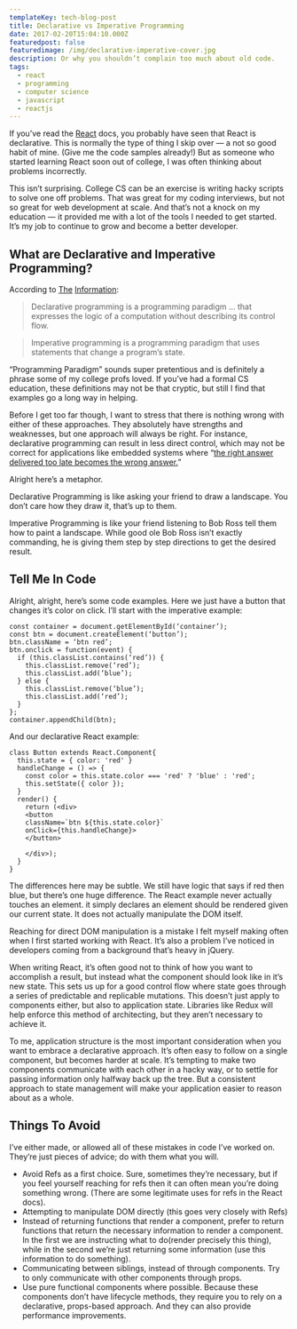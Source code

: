 ```yaml
---
templateKey: tech-blog-post
title: Declarative vs Imperative Programming
date: 2017-02-20T15:04:10.000Z
featuredpost: false
featuredimage: /img/declarative-imperative-cover.jpg
description: Or why you shouldn’t complain too much about old code.
tags:
  - react
  - programming
  - computer science
  - javascript
  - reactjs
---
```


If you’ve read the [React](https://facebook.github.io/react/) docs, you probably have seen that React is declarative. This is normally the type of thing I skip over — a not so good habit of mine. (Give me the code samples already!) But as someone who started learning React soon out of college, I was often thinking about problems incorrectly.

This isn’t surprising. College CS can be an exercise is writing hacky scripts to solve one off problems. That was great for my coding interviews, but not so great for web development at scale. And that’s not a knock on my education — it provided me with a lot of the tools I needed to get started. It’s my job to continue to grow and become a better developer.

## What are Declarative and Imperative Programming?

According to [The](https://en.wikipedia.org/wiki/Declarative_programming) [Information](https://en.wikipedia.org/wiki/Imperative_programming):

> Declarative programming is a programming paradigm … that expresses the logic of a computation without describing its control flow.

> Imperative programming is a programming paradigm that uses statements that change a program’s state.

“Programming Paradigm” sounds super pretentious and is definitely a phrase some of my college profs loved. If you’ve had a formal CS education, these definitions may not be that cryptic, but still I find that examples go a long way in helping.

Before I get too far though, I want to stress that there is nothing wrong with either of these approaches. They absolutely have strengths and weaknesses, but one approach will always be right. For instance, declarative programming can result in less direct control, which may not be correct for applications like embedded systems where “[the right answer delivered too late becomes the wrong answer.](https://www.google.com/url?sa=t&rct=j&q=&esrc=s&source=web&cd=2&cad=rja&uact=8&ved=0ahUKEwjGvp7d-Z3SAhVJ_WMKHftKBgQQFggjMAE&url=http%3A%2F%2Fcacm.acm.org%2Fmagazines%2F2002%2F6%2F7037-middleware-for-real-time-and-embedded-systems%2Ffulltext&usg=AFQjCNEtH_D9tnPbEvM3MB9oetQb7nm-3Q)”

Alright here’s a metaphor.

Declarative Programming is like asking your friend to draw a landscape. You don’t care how they draw it, that’s up to them.

Imperative Programming is like your friend listening to Bob Ross tell them how to paint a landscape. While good ole Bob Ross isn’t exactly commanding, he is giving them step by step directions to get the desired result.

## Tell Me In Code

Alright, alright, here’s some code examples. Here we just have a button that changes it’s color on click. I’ll start with the imperative example:

```
const container = document.getElementById(‘container’);
const btn = document.createElement(‘button’);
btn.className = ‘btn red’;
btn.onclick = function(event) {
  if (this.classList.contains(‘red’)) {
    this.classList.remove(‘red’);
    this.classList.add(‘blue’);
  } else {
    this.classList.remove(‘blue’);
    this.classList.add(‘red’);
  }
};
container.appendChild(btn);
```

And our declarative React example:

```
class Button extends React.Component{
  this.state = { color: 'red' }
  handleChange = () => {
    const color = this.state.color === 'red' ? 'blue' : 'red';
    this.setState({ color });
  }
  render() {
    return (<div>
    <button
    className=`btn ${this.state.color}`
    onClick={this.handleChange}>
    </button>

    </div>);
  }
}
```

The differences here may be subtle. We still have logic that says if red then blue, but there’s one huge difference. The React example never actually touches an element. it simply declares an element should be rendered given our current state. It does not actually manipulate the DOM itself.

Reaching for direct DOM manipulation is a mistake I felt myself making often when I first started working with React. It’s also a problem I’ve noticed in developers coming from a background that’s heavy in jQuery.

When writing React, it’s often good not to think of how you want to accomplish a result, but instead what the component should look like in it’s new state. This sets us up for a good control flow where state goes through a series of predictable and replicable mutations. This doesn’t just apply to components either, but also to application state. Libraries like Redux will help enforce this method of architecting, but they aren’t necessary to achieve it.

To me, application structure is the most important consideration when you want to embrace a declarative approach. It’s often easy to follow on a single component, but becomes harder at scale. It’s tempting to make two components communicate with each other in a hacky way, or to settle for passing information only halfway back up the tree. But a consistent approach to state management will make your application easier to reason about as a whole.

## Things To Avoid

I’ve either made, or allowed all of these mistakes in code I’ve worked on. They’re just pieces of advice; do with them what you will.

- Avoid Refs as a first choice. Sure, sometimes they’re necessary, but if you feel yourself reaching for refs then it can often mean you’re doing something wrong. (There are some legitimate uses for refs in the React docs).
- Attempting to manipulate DOM directly (this goes very closely with Refs)
- Instead of returning functions that render a component, prefer to return functions that return the necessary information to render a component. In the first we are instructing what to do(render precisely this thing), while in the second we’re just returning some information (use this information to do something).
- Communicating between siblings, instead of through components. Try to only communicate with other components through props.
- Use pure functional components where possible. Because these components don’t have lifecycle methods, they require you to rely on a declarative, props-based approach. And they can also provide performance improvements.

